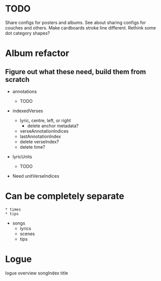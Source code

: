 # TODO
Share configs for posters and albums.
See about sharing configs for couches and others.
Make cardboards stroke line different.
Rethink some dot category shapes?

# Album refactor

## Figure out what these need, build them from scratch
* annotations
    * TODO

* indexedVerses
    * lyric, centre, left, or right
        * delete anchor metadata?
    * verseAnnotationIndices
    * lastAnnotationIndex
    * delete verseIndex?
    * delete time?

* lyricUnits
    * TODO

* Need unitVerseIndices

# Can be completely separate
    * times
    * tips

* songs
    * lyrics
    * scenes
    * tips

# Logue
logue
overview
songIndex
title